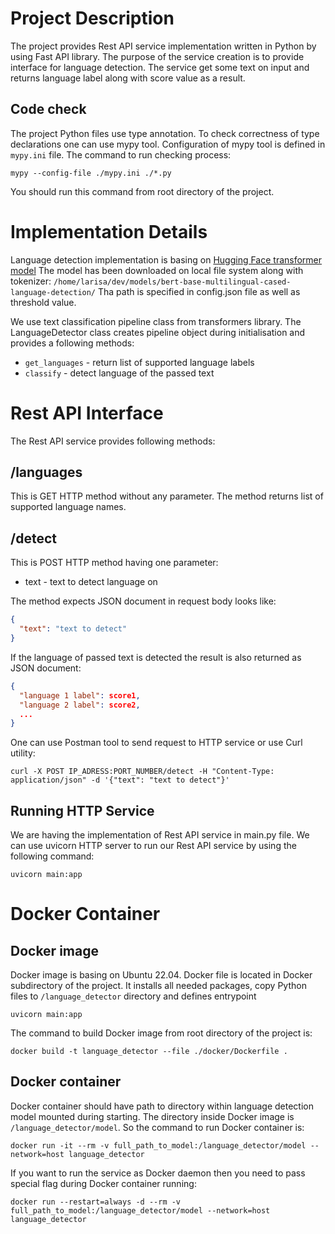 # Project Description

The project provides Rest API service implementation written in Python by using Fast API library.
The purpose of the service creation is to provide interface for language detection. The service get some 
text on input and returns language label along with score value as a result.

## Code check

The project Python files use type annotation. To check correctness of type declarations one can use mypy tool.
Configuration of mypy tool is defined in `mypy.ini` file. The command to run checking process:
```shell
mypy --config-file ./mypy.ini ./*.py
```
You should run this command from root directory of the project.

# Implementation Details

Language detection implementation is basing on [Hugging Face transformer model](https://huggingface.co/jb2k/bert-base-multilingual-cased-language-detection)
The model has been downloaded on local file system along with tokenizer: `/home/larisa/dev/models/bert-base-multilingual-cased-language-detection/`
Tha path is specified in config.json file as well as threshold value.

We use text classification pipeline class from transformers library. The LanguageDetector class creates
pipeline object during initialisation and provides a following methods: 
* `get_languages` - return list of supported language labels
* `classify` - detect language of the passed text

# Rest API Interface

The Rest API service provides following methods:

## /languages 

This is GET HTTP method without any parameter. The method returns list of supported language names.

## /detect

This is POST HTTP method having one parameter: 
* text - text to detect language on 

The method expects JSON document in request body looks like: 
```json
{
  "text": "text to detect"
}
```
If the language of passed text is detected the result is also returned as JSON document:
```json
{
  "language 1 label": score1,
  "language 2 label": score2,
  ...
}
```
One can use Postman tool to send request to HTTP service or use Curl utility: 
```shell
curl -X POST IP_ADRESS:PORT_NUMBER/detect -H "Content-Type: application/json" -d '{"text": "text to detect"}'
```

## Running HTTP Service

We are having the implementation of Rest API service in main.py file. We can use uvicorn HTTP server to run
our Rest API service by using the following command:
```shell
uvicorn main:app
```

# Docker Container

## Docker image

Docker image is basing on Ubuntu 22.04. Docker file is located in Docker subdirectory of the project.
It installs all needed packages, copy Python files to `/language_detector` directory and defines entrypoint
```shell
uvicorn main:app
```
The command to build Docker image from root directory of the project is:
```shell
docker build -t language_detector --file ./docker/Dockerfile .
```

## Docker container

Docker container should have path to directory within language detection model mounted during starting.
The directory inside Docker image is `/language_detector/model`. So the command to run Docker container is:
```shell
docker run -it --rm -v full_path_to_model:/language_detector/model --network=host language_detector
```

If you want to run the service as Docker daemon then you need to pass special flag during Docker container running:
```shell
docker run --restart=always -d --rm -v full_path_to_model:/language_detector/model --network=host language_detector
```